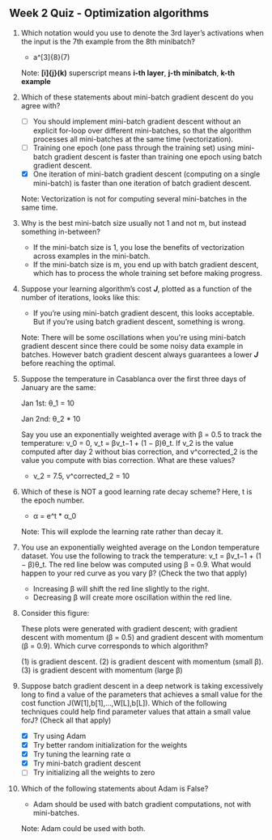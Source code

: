 ## Week 2 Quiz - Optimization algorithms

1. Which notation would you use to denote the 3rd layer’s activations when the input is the 7th example from the 8th minibatch?

    - a^\[3]\{8}\(7)
    
    Note: **[i]{j}(k)** superscript means **i-th layer**, **j-th minibatch**, **k-th example**
    
2. Which of these statements about mini-batch gradient descent do you agree with?

    - [ ] You should implement mini-batch gradient descent without an explicit for-loop over different mini-batches, so that the algorithm processes all mini-batches at the same time (vectorization).
    - [ ] Training one epoch (one pass through the training set) using mini-batch gradient descent is faster than training one epoch using batch gradient descent.
    - [x] One iteration of mini-batch gradient descent (computing on a single mini-batch) is faster than one iteration of batch gradient descent.
    
    Note: Vectorization is not for computing several mini-batches in the same time.
    
3. Why is the best mini-batch size usually not 1 and not m, but instead something in-between?

    - If the mini-batch size is 1, you lose the benefits of vectorization across examples in the mini-batch.
    - If the mini-batch size is m, you end up with batch gradient descent, which has to process the whole training set before making progress.
    
4. Suppose your learning algorithm’s cost ***J***, plotted as a function of the number of iterations, looks like this:

    - If you’re using mini-batch gradient descent, this looks acceptable. But if you’re using batch gradient descent, something is wrong.
    
    Note: There will be some oscillations when you're using mini-batch gradient descent since there could be some noisy data example in batches. However batch gradient descent always guarantees a lower ***J*** before reaching the optimal.
    
5. Suppose the temperature in Casablanca over the first three days of January are the same:

    Jan 1st: θ_1 = 10
    
    Jan 2nd: θ_2 * 10
    
    Say you use an exponentially weighted average with β = 0.5 to track the temperature: v_0 = 0, v_t = βv_t−1 + (1 − β)θ_t. If v_2 is the value computed after day 2 without bias correction, and v^corrected_2 is the value you compute with bias correction. What are these values?
    
    - v_2 = 7.5, v^corrected_2 = 10
    
6. Which of these is NOT a good learning rate decay scheme? Here, t is the epoch number.

    - α = e^t * α_0
    
    Note: This will explode the learning rate rather than decay it.
    
7. You use an exponentially weighted average on the London temperature dataset. You use the following to track the temperature: v_t = βv_t−1 + (1 − β)θ_t. The red line below was computed using β = 0.9. What would happen to your red curve as you vary β? (Check the two that apply)

    - Increasing β will shift the red line slightly to the right.
    - Decreasing β will create more oscillation within the red line.
    
8. Consider this figure:

    These plots were generated with gradient descent; with gradient descent with momentum (β = 0.5) and gradient descent with momentum (β = 0.9). Which curve corresponds to which algorithm?

    (1) is gradient descent. (2) is gradient descent with momentum (small β). (3) is gradient descent with momentum (large β)

9. Suppose batch gradient descent in a deep network is taking excessively long to find a value of the parameters that achieves a small value for the cost function J(W[1],b[1],...,W[L],b[L]). Which of the following techniques could help find parameter values that attain a small value forJ? (Check all that apply)

    - [x] Try using Adam
    - [x] Try better random initialization for the weights
    - [x] Try tuning the learning rate α
    - [x] Try mini-batch gradient descent
    - [ ] Try initializing all the weights to zero

10. Which of the following statements about Adam is False? 

    - Adam should be used with batch gradient computations, not with mini-batches.
    
    Note: Adam could be used with both.